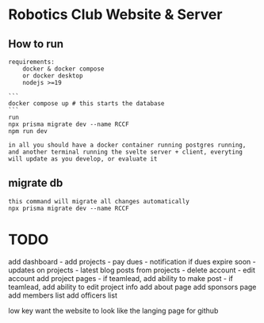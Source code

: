 # Robotics Club Website & Server

## How to run

    requirements:
        docker & docker compose
        or docker desktop
        nodejs >=19

    ```
    docker compose up # this starts the database
    ```
    run
    npx prisma migrate dev --name RCCF
    npm run dev

    in all you should have a docker container running postgres running, and another terminal running the svelte server + client, everyting will update as you develop, or evaluate it

## migrate db

    this command will migrate all changes automatically
    npx prisma migrate dev --name RCCF

# TODO

add dashboard - add projects - pay dues - notification if dues expire soon - updates on projects - latest blog posts from projects - delete account - edit account
add project pages - if teamlead, add ability to make post - if teamlead, add ability to edit project info
add about page
add sponsors page
add members list
add officers list


low key want the website to look like the langing page for github
